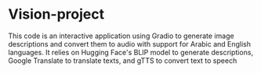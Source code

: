 # Vision-project
This code is an interactive application using Gradio to generate image descriptions and convert them to audio with support for Arabic and English languages. It relies on Hugging Face's BLIP model to generate descriptions, Google Translate to translate texts, and gTTS to convert text to speech
